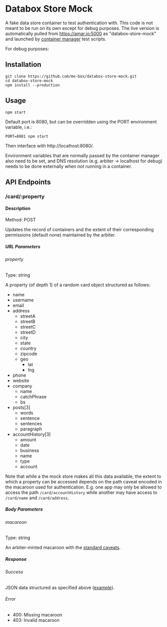 # Databox Store Mock

A fake data store container to test authentication with. This code is not meant to be run on its own except for debug purposes. The live version is automatically pulled from https://amar.io:5000 as "databox-store-mock" and launched by [container manager](https://github.com/me-box/databox-container-manager.git) test scripts.

For debug purposes:

## Installation
	git clone https://github.com/me-box/databox-store-mock.git
	cd databox-store-mock
	npm install --production

## Usage
	npm start

Default port is 8080, but can be overridden using the PORT environment variable, i.e.:

	PORT=8081 npm start

Then interface with http://localhost:8080/.

Environment variables that are normally passed by the container manager also need to be set, and DNS resolution (e.g. arbiter -> localhost for debug) needs to be done externally when not running in a container.

## API Endpoints

### /card/:property

#### Description

Method: POST

Updates the record of containers and the extent of their corresponding permissions (default none) maintained by the arbiter.

##### URL Parameters

###### property

Type: string

A property (of depth 1) of a random card object structured as follows:

  - name
  - username
  - email
  - address
    - streetA
    - streetB
    - streetC
    - streetD
    - city
    - state
    - country
    - zipcode
    - geo
      - lat
      - lng
  - phone
  - website
  - company
    - name
    - catchPhrase
    - bs
  - posts[3]
    - words
    - sentence
    - sentences
    - paragraph
  - accountHistory[3]
    - amount
    - date
    - business
    - name
    - type
    - account

Note that while a the mock store makes all this data available, the extent to which a property can be accessed depends on the path caveat encoded in the macaroon used for authentication. E.g. one app may only be allowed to access the path `/card/accountHistory` while another may have access to `/card/name` and `/card/address`.

##### Body Parameters

###### macaroon

Type: string

An arbiter-minted macaroon with the [standard caveats](https://github.com/me-box/databox-arbiter.git).

##### Response

###### Success

JSON data structured as specified above ([example](http://faker.hook.io?property=helpers.createCard)).

###### Error

  - 400: Missing macaroon
  - 403: Invalid macaroon
